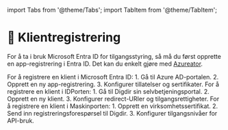 import Tabs from '@theme/Tabs';
import TabItem from '@theme/TabItem';

# 📝 Klientregistrering

For å ta i bruk Microsoft Entra ID for tilgangsstyring, så må du først opprette en app-registrering i Entra ID. 
Det kan du enkelt gjøre med [Azureator](01-azureator.md).

<Tabs>
  <TabItem value="Entra ID" label="Microsoft Entra ID">
    For å registrere en klient i Microsoft Entra ID:
    1. Gå til Azure AD-portalen.
    2. Opprett en ny app-registrering.
    3. Konfigurer tillatelser og sertifikater.
  </TabItem>
  <TabItem value="IDPorten" label="IDPorten">
    For å registrere en klient i IDPorten:
    1. Gå til Digdir sin selvbetjeningsportal.
    2. Opprett en ny klient.
    3. Konfigurer redirect-URIer og tilgangsrettigheter.
  </TabItem>
  <TabItem value="Maskinporten" label="Maskinporten">
    For å registrere en klient i Maskinporten:
    1. Opprett en virksomhetssertifikat.
    2. Send inn registreringsforespørsel til Digdir.
    3. Konfigurer tilgangsnivåer for API-bruk.
  </TabItem>
</Tabs>